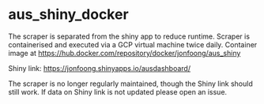 # aus_shiny_docker

The scraper is separated from the shiny app to reduce runtime. Scraper is containerised and executed via a GCP virtual machine twice daily. Container image at https://hub.docker.com/repository/docker/jonfoong/aus_shiny

Shiny link:  https://jonfoong.shinyapps.io/ausdashboard/

The scraper is no longer regularly maintained, though the Shiny link should still work. If data on Shiny link is not updated please open an issue. 
